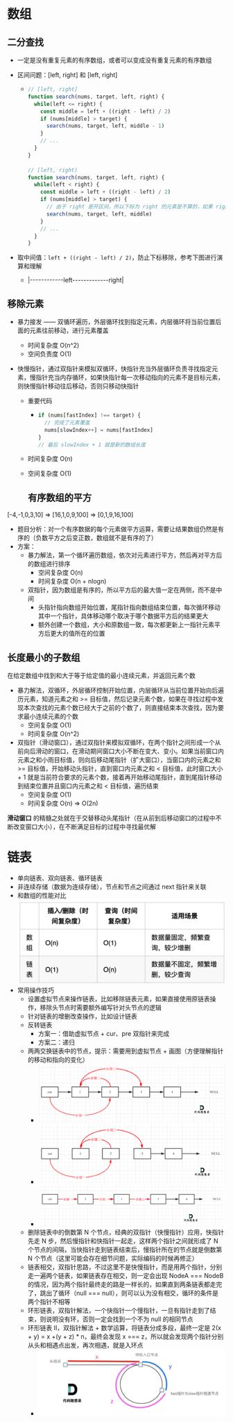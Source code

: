# 数组

## 二分查找

* 一定是没有重复元素的有序数组，或者可以变成没有重复元素的有序数组

* 区间问题：[left, right] 和 [left, right]

  * ```javascript
    // [left, right]
    function search(nums, target, left, right) {
      while(left <= right) {
        const middle = left + ((right - left) / 2)
        if (nums[middle] > target) {
          search(nums, target, left, middle - 1)
        }
        // ...
      }
    }
    
    // [left, right)
    function search(nums, target, left, right) {
      while(left < right) {
        const middle = left + ((right - left) / 2)
        if (nums[middle] > target) {
          // 由于 right 是开区间，所以下标为 right 的元素是不算的，如果 right = middle - 1，会漏掉一个元素
          search(nums, target, left, middle)
        }
        // ...
      }
    }
    ```

* 取中间值：`left + ((right - left) / 2)`，防止下标移除，参考下图进行演算和理解

  * |------------left-------------right|



## 移除元素

* 暴力接发 —— 双循环遍历，外层循环找到指定元素，内层循环将当前位置后面的元素往前移动，进行元素覆盖

  * 时间复杂度 O(n^2)
  * 空间负责度 O(1)

* 快慢指针，通过双指针来模拟双循环，快指针充当外层循环负责寻找指定元素，慢指针充当内存循环，如果快指针每一次移动指向的元素不是目标元素，则快慢指针移动往后移动，否则只移动快指针

  * 重要代码

    * ```javascript
      if (nums[fastIndex] !== target) {
        // 完成了元素覆盖
        nums[slowIndex++] = nums[fastIndex]
      }
      // 最后 slowIndex + 1 就是新的数组长度
      ```

  * 时间复杂度 O(n)

  * 空间复杂度 O(1)

	## 有序数组的平方

[-4,-1,0,3,10] => [16,1,0,9,100] => [0,1,9,16,100]

* 题目分析：对一个有序数据的每个元素做平方运算，需要让结果数组仍然是有序的（负数平方之后变正数，数组就不是有序的了）
* 方案：
  * 暴力解法，第一个循环遍历数组，依次对元素进行平方，然后再对平方后的数组进行排序
    * 空间复杂度 O(n)
    * 时间复杂度 O(n + nlogn)
  * 双指针，因为数组是有序的，所以平方后的最大值一定在两侧，而不是中间
    * 头指针指向数组开始位置，尾指针指向数组结束位置，每次循环移动其中一个指针，具体移动哪个取决于哪个数据平方后的结果更大
    * 额外创建一个数组，大小和原数组一致，每次都更新上一指针元素平方后更大的值所在的位置

## 长度最小的子数组

在给定数组中找到和大于等于给定值的最小连续元素，并返回元素个数

* 暴力解法，双循环，外层循环控制开始位置，内层循环从当前位置开始向后遍历元素，知道元素之和 >= 目标值，然后记录元素个数，如果在寻找过程中发现本次查找的元素个数已经大于之前的个数了，则直接结束本次查找，因为要求最小连续元素的个数
  * 空间复杂度 O(1)
  * 时间复杂度 O(n^2)
* 双指针（滑动窗口），通过双指针来模拟双循环，在两个指针之间形成一个从前向后滑动的窗口，在滑动期间窗口大小不断在变大、变小。如果当前窗口内元素之和小雨目标值，则向后移动尾指针（扩大窗口），当窗口内的元素之和 >= 目标值，开始移动头指针，直到窗口内元素之和 < 目标值，此时窗口大小 + 1 就是当前符合要求的元素个数，接着再开始移动尾指针，直到尾指针移动到结束位置并且窗口内元素之和 < 目标值，遍历结束
  * 空间复杂度 O(1)
  * 时间复杂度 O(n) => O(2n)

**滑动窗口** 的精髓之处就在于交替移动头尾指针（在从前到后移动窗口的过程中不断改变窗口大小），在不断满足目标的过程中寻找最优解

# 链表

* 单向链表、双向链表、循环链表
* 非连续存储（数据为连续存储），节点和节点之间通过 next 指针来关联
* 和数组的性能对比![img](https://raw.githubusercontent.com/liyongning/picture-bed/master/liyongning/202404072110674.png)
* 常用操作技巧
  * 设置虚拟节点来操作链表，比如移除链表元素，如果直接使用原链表操作，移除头节点时需要额外编写针对头节点的逻辑
  * 针对链表的增删改查操作，比如设计链表
  * 反转链表
    * 方案一：借助虚拟节点 + cur、pre 双指针来完成
    * 方案二：递归
  * 两两交换链表中的节点，提示：需要用到虚拟节点 + 画图（方便理解指针的移动和指向的变化）
    * ![24.两两交换链表中的节点1](https://raw.githubusercontent.com/liyongning/picture-bed/master/liyongning/202404081107586.png)
    * ![24.两两交换链表中的节点2](https://raw.githubusercontent.com/liyongning/picture-bed/master/liyongning/202404081107981.png)
    * ![24.两两交换链表中的节点3](https://raw.githubusercontent.com/liyongning/picture-bed/master/liyongning/202404081107256.png)
  * 删除链表中的倒数第 N 个节点，经典的双指针（快慢指针）应用，快指针先走 N 步，然后慢指针和快指针一起走，这样两个指针之间就形成了 N 个节点的间隔，当快指针走到链表结束后，慢指针所在的节点就是倒数第 N 个节点（这里可能会存在细节问题，实际编码的时候再修正）
  * 链表相交，双指针思路，不过这里不是快慢指针，而是用两个指针，分别走一遍两个链表，如果链表存在相交，则一定会出现 NodeA === NodeB 的情况，因为两个指针最终走的路是一样长的，如果直到两条链表都走完了，跳出了循环（null === null），则可以认为没有相交，循环的条件是 两个指针不相等
  * 环形链表，双指针解法，一个快指针一个慢指针，一旦有指针走到了结束，则说明没有环，否则一定会找到一个不为 null 的相同节点
  * 环形链表 II，双指针解法 + 数学运算，将链表分成多段，最终一定是 2(x + y) = x +(y + z) * n，最终会发现 x === z，所以就会发现两个指针分别从头和相遇点出发，再次相遇，就是入环点
    * ![img](https://raw.githubusercontent.com/liyongning/picture-bed/master/liyongning/202404081302294.png)